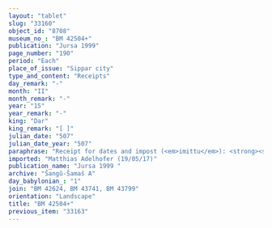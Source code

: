 ```yaml
---
layout: "tablet"
slug: "33160"
object_id: "8708"
museum_no_: "BM 42504+"
publication: "Jursa 1999"
page_number: "190"
period: "Each"
place_of_issue: "Sippar city"
type_and_content: "Receipts"
day_remark: "-"
month: "II"
month_remark: "-"
year: "15"
year_remark: "-"
king: "Dar"
king_remark: "[ ]"
julian_date: "507"
julian_date_year: "507"
paraphrase: "Receipt for dates and impost (<em>imittu</em>): <strong><sup>f</sup>A<sub>2</sub></strong> receives from <strong>B</strong> 45 kor (8100 l) of dates, 40 palm-leaf baskets (<em>tuhallu</em>), 40 date baskets (<em>gip&ucirc;</em>) and 40 loads of palm-frond ribs (<em>huṣābu</em>). These derive from the agricultural produce (<em>eb</em><em>ū</em><em>ru</em>) of <strong>A<sub>1</sub></strong>&rsquo;s field in Til-gubbi for Darius 14<sup>th</sup> year, and from the impost (<em>imittu</em>) on <strong><sup>f</sup>A<sub>2</sub></strong>&rsquo;s field, which she rented out to <strong>B</strong>. <strong><sup>f</sup>A<sub>2</sub></strong> is to give <strong>B </strong>3;3 kor (648 l) of excess dates, corresponding to the amount of the impost for the 15<sup>th</sup> year, according to the measure (<em>ma&scaron;īhu</em>) of <strong>A<sub>1</sub></strong>. 7 witnesses and the scribe: &Scaron;ama&scaron;-iddin/Libluṭ//&Scaron;ang&ucirc;-Ea.<br /> &nbsp;<br /> <strong>A<sub>1</sub></strong>&nbsp;= Nidintu-Marduk/&Scaron;ama&scaron;-&scaron;umu-lī&scaron;ir//Ileˀˀi-Marduk; <strong><sup>f</sup>A<sub>2</sub></strong>&nbsp;= <sup>f</sup>Inbāya/Nab&ucirc;-&scaron;umu-iddin//Ileˀˀi-Marduk, mother of <strong>A<sub>1</sub></strong>; <strong>B</strong>&nbsp;= Bēl-rēmanni/Mu&scaron;eb&scaron;i-Marduk//&Scaron;ang&ucirc;-&Scaron;ama&scaron;<br /> &nbsp;"
imported: "Matthias Adelhofer (19/05/17)"
publication_name: "Jursa 1999 "
archive: "Šangû-Šamaš A"
day_babylonian_: "1"
join: "BM 42624, BM 43741, BM 43799"
orientation: "Landscape"
title: "BM 42504+"
previous_item: "33163"
---
```

